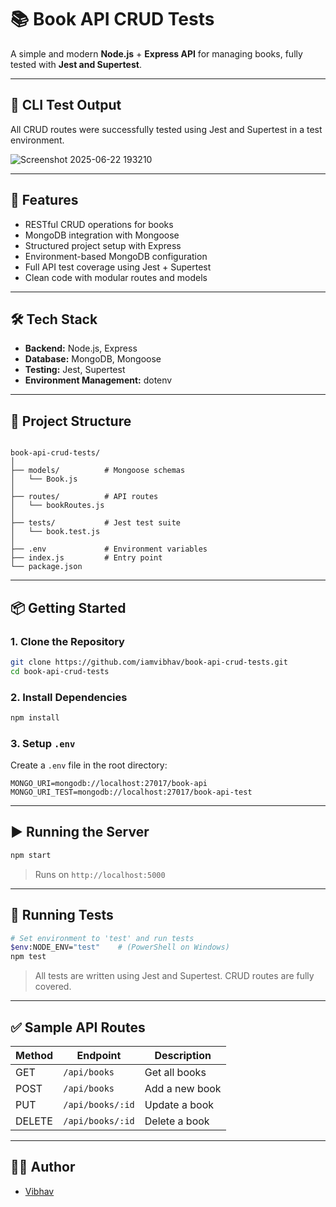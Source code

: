 
# 📚 Book API CRUD Tests

A simple and modern **Node.js** + **Express API** for managing books, fully tested with **Jest and Supertest**. 

---
## 📸 CLI Test Output

All CRUD routes were successfully tested using Jest and Supertest in a test environment.


![Screenshot 2025-06-22 193210](https://github.com/user-attachments/assets/cdd37c23-87a9-4f69-874a-49d602d66aa9)

---



## 🚀 Features

- RESTful CRUD operations for books
- MongoDB integration with Mongoose
- Structured project setup with Express
- Environment-based MongoDB configuration
- Full API test coverage using Jest + Supertest
- Clean code with modular routes and models

---

## 🛠 Tech Stack

- **Backend:** Node.js, Express
- **Database:** MongoDB, Mongoose
- **Testing:** Jest, Supertest
- **Environment Management:** dotenv

---

## 📁 Project Structure

```

book-api-crud-tests/
│
├── models/          # Mongoose schemas
│   └── Book.js
│
├── routes/          # API routes
│   └── bookRoutes.js
│
├── tests/           # Jest test suite
│   └── book.test.js
│
├── .env             # Environment variables
├── index.js         # Entry point
└── package.json

````

---

## 📦 Getting Started

### 1. Clone the Repository

```bash
git clone https://github.com/iamvibhav/book-api-crud-tests.git
cd book-api-crud-tests
````

### 2. Install Dependencies

```bash
npm install
```

### 3. Setup `.env`

Create a `.env` file in the root directory:

```env
MONGO_URI=mongodb://localhost:27017/book-api
MONGO_URI_TEST=mongodb://localhost:27017/book-api-test
```

---

## ▶️ Running the Server

```bash
npm start
```

> Runs on `http://localhost:5000`

---

## 🧪 Running Tests

```bash
# Set environment to 'test' and run tests
$env:NODE_ENV="test"    # (PowerShell on Windows)
npm test
```

> All tests are written using Jest and Supertest.
> CRUD routes are fully covered.

---

## ✅ Sample API Routes

| Method | Endpoint         | Description    |
| ------ | ---------------- | -------------- |
| GET    | `/api/books`     | Get all books  |
| POST   | `/api/books`     | Add a new book |
| PUT    | `/api/books/:id` | Update a book  |
| DELETE | `/api/books/:id` | Delete a book  |

---

## 👨‍💻 Author

* [Vibhav](https://github.com/iamvibhav)


